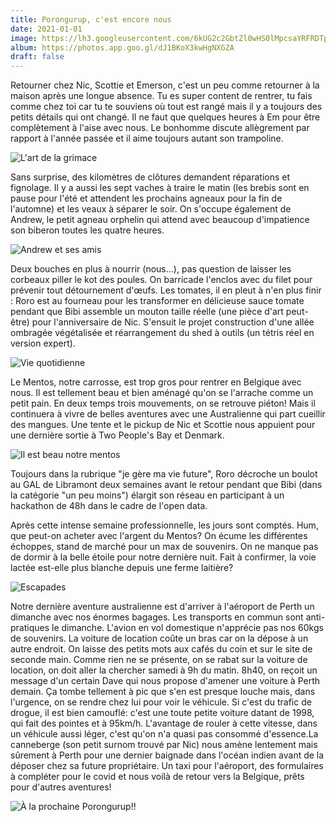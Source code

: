 ```yaml
---
title: Porongurup, c'est encore nous
date: 2021-01-01
image: https://lh3.googleusercontent.com/6kUG2c2GbtZl0wHS0lMpcsaYRFRDTpSAp2yUp3daHPceZOzK1PJFDuMML00dTC1P2u-QZ1Byt3B4zlkN53sLuGzpaWgBYJAMagwkrzygH_yuwaBMUNUeJiJovkICZ5gz_I1mVXMtiIY
album: https://photos.app.goo.gl/dJ1BKoX3kwHgNXGZA
draft: false
---
```


Retourner chez Nic, Scottie et Emerson, c'est un peu comme retourner à la maison après une longue absence. Tu es super content de rentrer, tu fais comme chez toi car tu te souviens où tout est rangé mais il y a toujours des petits détails qui ont changé. Il ne faut que quelques heures à Em pour être complètement à l'aise avec nous. Le bonhomme discute allègrement par rapport à l'année passée et il aime toujours autant son trampoline.

![L'art de la grimace](https://lh3.googleusercontent.com/IwD60CA4bSBbUTB4RnVVFxEJXSS-XZxXXdw4suDCSvFEiy3e1czUVMqWc4BJqv-c9IP8aln2c-R2nYFYkPVhXhYExppOxoLI4_gjfHxWPYeWD5znAdzoAGhjsSoNf3QH3noCbzGHPa4)

Sans surprise, des kilomètres de clôtures demandent réparations et fignolage. Il y a aussi les sept vaches à traire le matin (les brebis sont en pause pour l'été et attendent les prochains agneaux pour la fin de l'automne) et les veaux à séparer le soir. On s'occupe également de Andrew, le petit agneau orphelin qui attend avec beaucoup d'impatience son biberon toutes les quatre heures.

![Andrew et ses amis](https://lh3.googleusercontent.com/JgHtO-rgXdDpUIyJji8--YEjKthqNPGmtPnlBsiSgEFvFvv79w2Ze-8oSr3v2Tcg3pcieBDvTH7-8wq15zVh1bRcepchFqNufJugpaemQEmyCD01WpTVGZtOxIp5nOT7JrKtWTNZc-4)

Deux bouches en plus à nourrir (nous...), pas question de laisser les corbeaux piller le kot des poules. On barricade l'enclos avec du filet pour prévenir tout détournement d'œufs. Les tomates, il en pleut à n'en plus finir : Roro est au fourneau pour les transformer en délicieuse sauce tomate pendant que Bibi assemble un mouton taille réelle (une pièce d'art peut-être) pour l'anniversaire de Nic. S'ensuit le projet construction d'une allée ombragée végétalisée et réarrangement du shed à outils (un tétris réel en version expert).

![Vie quotidienne](https://lh3.googleusercontent.com/kiXEb35EfGqkvg765U7jQjqE9qRE25gRW9OlIxZNdPJi9Bf-NfJdWz1TGYLxmXHXrf02LoPf-emOK_PL0LK9_ghYntn4PywHACmXn8n8AbrTaFq6DNCZhWkq5dD65fN-PPZY2upsY8M)

Le Mentos, notre carrosse, est trop gros pour rentrer en Belgique avec nous. Il est tellement beau et bien aménagé qu'on se l'arrache comme un petit pain. En deux temps trois mouvements, on se retrouve piéton! Mais il continuera à vivre de belles aventures avec une Australienne qui part cueillir des mangues. Une tente et le pickup de Nic et Scottie nous appuient pour une dernière sortie à Two People's Bay et Denmark.

![Il est beau notre mentos](https://lh3.googleusercontent.com/zOmNpSpThLIrXGl5D1WOmrL-R3k-zdMPgh4pFI4_aS5Tq3s2OO9BFYnPwlMpCYFR9jvymoHkwQ8Sp6mvn771hXp7BE2p9r2i2Ap5PkQU4RW0iJby1seXdjf-BqvFGHtPUp_k5kvTXFQ)

Toujours dans la rubrique "je gère ma vie future", Roro décroche un boulot au GAL de Libramont deux semaines avant le retour pendant que Bibi (dans la catégorie "un peu moins") élargit son réseau en participant à un hackathon de 48h dans le cadre de l'open data. 

Après cette intense semaine professionnelle, les jours sont comptés. Hum, que peut-on acheter avec l'argent du Mentos? On écume les différentes échoppes, stand de marché pour un max de souvenirs. On ne manque pas de dormir à la belle étoile pour notre dernière nuit. Fait à confirmer, la voie lactée est-elle plus blanche depuis une ferme laitière?

![Escapades](https://lh3.googleusercontent.com/VqSCe4JObt7hZ7iX5Ped5U13gTl80h-2FDmM6aRHj7u8Y32CMoKcr1AVK9HmMpMJqgGZ6-q_DnxeD4ymIfDIhSi_8V5mCL8sU15h2ARO5onOSmgrb7evSyAJHJ8flS4c_mgphEEaM5w)

Notre dernière aventure australienne est d'arriver à l'aéroport de Perth un dimanche avec nos énormes bagages. Les transports en commun sont anti-pratiques le dimanche. L'avion en vol domestique n'apprécie pas nos 60kgs de souvenirs. La voiture de location coûte un bras car on la dépose à un autre endroit. On laisse des petits mots aux cafés du coin et sur le site de seconde main. Comme rien ne se présente, on se rabat sur la voiture de location, on doit aller la chercher samedi à 9h du matin. 8h40, on reçoit un message d'un certain Dave qui nous propose d'amener une voiture à Perth demain. Ça tombe tellement à pic que s'en est presque louche mais, dans l'urgence, on se rendre chez lui pour voir le véhicule. Si c'est du trafic de drogue, il est bien camouflé: c'est une toute petite voiture datant de 1998, qui fait des pointes et à 95km/h. L'avantage de rouler à cette vitesse, dans un véhicule aussi léger, c'est qu'on n'a quasi pas consommé d'essence.La canneberge (son petit surnom trouvé par Nic) nous amène lentement mais sûrement à Perth pour une dernier baignade dans l'océan indien avant de la déposer chez sa future propriétaire. Un taxi pour l'aéroport, des formulaires à compléter pour le covid et nous voilà de retour vers la Belgique, prêts pour d'autres aventures!

![À la prochaine Porongurup!!](https://lh3.googleusercontent.com/74UGbBIopQF_CAOuDl-ODVjN0dp96CND2wP58y5t6xyzrB1kxmHSfMQYtIZ5hlg3Ia9P1EF-I1YEi04AST_Ane7YkVPISuTatj4H-dxwmYm2lMh7-WzkKepMYxM0yk30_DZo9EUhJqU)

